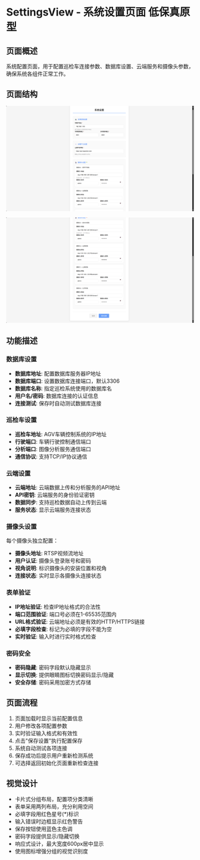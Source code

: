 # SettingsView - 系统设置页面 低保真原型

## 页面概述
系统配置页面，用于配置巡检车连接参数、数据库设置、云端服务和摄像头参数，确保系统各组件正常工作。

## 页面结构

![系统设置1](../线框图/系统设置1.png)

![系统设置2](../线框图/系统设置2.png)

## 功能描述

### 数据库设置
- **数据库地址**: 配置数据库服务器IP地址
- **数据库端口**: 设置数据库连接端口，默认3306
- **数据库名称**: 指定巡检系统使用的数据库名
- **用户名/密码**: 数据库连接的认证信息
- **连接测试**: 保存时自动测试数据库连接

### 巡检车设置
- **巡检车地址**: AGV车辆控制系统的IP地址
- **行驶端口**: 车辆行驶控制通信端口
- **分析端口**: 图像分析服务通信端口
- **通信协议**: 支持TCP/IP协议通信

### 云端设置  
- **云端地址**: 云端数据上传和分析服务的API地址
- **API密钥**: 云端服务的身份验证密钥
- **数据同步**: 支持巡检数据自动上传到云端
- **服务状态**: 显示云端服务连接状态

### 摄像头设置
每个摄像头独立配置：
- **摄像头地址**: RTSP视频流地址
- **用户认证**: 摄像头登录账号和密码
- **视角说明**: 标识摄像头的安装位置和视角
- **连接状态**: 实时显示各摄像头连接状态

### 表单验证
- **IP地址验证**: 检查IP地址格式的合法性
- **端口范围验证**: 端口号必须在1-65535范围内
- **URL格式验证**: 云端地址必须是有效的HTTP/HTTPS链接
- **必填字段检查**: 标记为必填的字段不能为空
- **实时验证**: 输入时进行实时格式检查

### 密码安全
- **密码隐藏**: 密码字段默认隐藏显示
- **显示切换**: 提供眼睛图标切换密码显示/隐藏
- **安全存储**: 密码采用加密方式存储

## 页面流程
1. 页面加载时显示当前配置信息
2. 用户修改各项配置参数
3. 实时验证输入格式和有效性
4. 点击"保存设置"执行配置保存
5. 系统自动测试各项连接
6. 保存成功后提示用户重新检测系统
7. 可选择返回初始化页面重新检查连接

## 视觉设计
- 卡片式分组布局，配置项分类清晰
- 表单采用两列布局，充分利用空间
- 必填字段用红色星号(*)标识
- 输入错误时边框显示红色警告
- 保存按钮使用蓝色主色调
- 密码字段提供显示/隐藏切换
- 响应式设计，最大宽度600px居中显示
- 使用图标增强分组的视觉识别度 